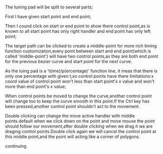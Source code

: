 The tuning pad will be split to several parts;

First I have given start point and end point;

Then I cound click on start or end point to show there control point,as is known to all start point has only right handler and end point has only left point;

The target path can be clicked to create a middle-point for more rich timing function customization,every point between start and end point(which is called 'middle-point') will have two control points,as they are both end point for the previous bezier curve and start point for the next curve.

As the tuing pad is a 't(ime)/p(ercentage)' function line, it meas that there is only one percentage with given t,so control points have there limitations:x coord value of control point won't less than start point's x value and won't more than end point's x value;

When control points be moved to change the curve,another control point will change too to keep the curve smooth in this point.If the Ctrl key has been pressed,another control point shouldn't act to the movement.

Double clicking can change the move active handler with middle points.default when we click down on the point and move mouse the point should follow our movement,after double clicking when we drag it we are draging control points.Double click again we will cancel the control point at this middle point,and the point will acting like a corner of polygons.

continuing.